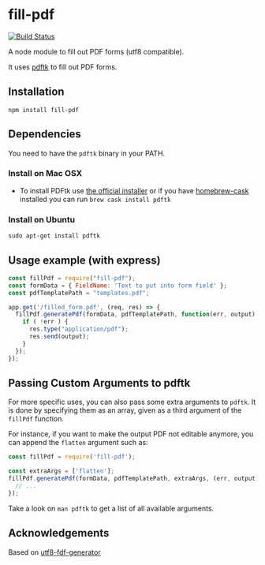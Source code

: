 # fill-pdf

[![Build Status](https://travis-ci.org/dommmel/fill-pdf.svg?branch=master)](https://travis-ci.org/dommmel/fill-pdf)

A node module to fill out PDF forms (utf8 compatible).

It uses [pdftk](http://www.pdflabs.com/tools/pdftk-the-pdf-toolkit/) to fill out PDF forms.

## Installation
    npm install fill-pdf

## Dependencies
You need to have the ```pdftk``` binary in your PATH.


### Install on Mac OSX

* To install PDFtk use [the official installer](http://www.pdflabs.com/tools/pdftk-server/) or if you have [homebrew-cask](https://github.com/phinze/homebrew-cask) installed you can run ```brew cask install pdftk```

### Install on Ubuntu
```sudo apt-get install pdftk```

## Usage example (with express)

```js
const fillPdf = require("fill-pdf");
const formData = { FieldName: 'Text to put into form field' };
const pdfTemplatePath = "templates.pdf";

app.get('/filled_form.pdf', (req, res) => {
  fillPdf.generatePdf(formData, pdfTemplatePath, function(err, output) {
    if ( !err ) {
      res.type("application/pdf");
      res.send(output);
    }
  });
});
```

## Passing Custom Arguments to pdftk

For more specific uses, you can also pass some extra arguments to `pdftk`. It is done by
specifying them as an array, given as a third argument of the `fillPdf` function.

For instance, if you want to make the output PDF not editable anymore, you can append the
`flatten` argument such as:

```js
const fillPdf = require('fill-pdf');

const extraArgs = ['flatten'];
fillPdf.generatePdf(formData, pdfTemplatePath, extraArgs, (err, output) => {
  // ...
});
```

Take a look on `man pdftk` to get a list of all available arguments.

## Acknowledgements

Based on [utf8-fdf-generator](https://www.npmjs.org/package/utf8-fdf-generator)
